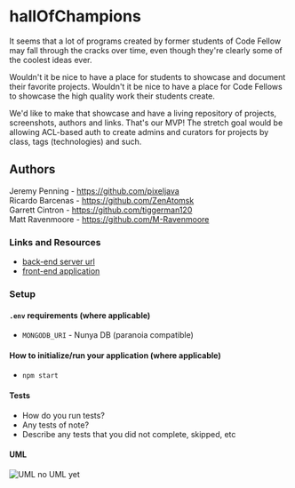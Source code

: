 # hallOfChampions

It seems that a lot of programs created by former students of Code Fellow may fall through the cracks over time, even though they're clearly some of the coolest ideas ever.

Wouldn't it be nice to have a place for students to showcase and document their favorite projects. Wouldn't it be nice to have a place for Code Fellows to showcase the high quality work their students create.

We'd like to make that showcase and have a living repository of projects, screenshots, authors and links. That's our MVP! The stretch goal would be allowing ACL-based auth to create admins and curators for projects by class, tags (technologies) and such.

## Authors

Jeremy Penning - https://github.com/pixeljava  
Ricardo Barcenas - https://github.com/ZenAtomsk  
Garrett Cintron - https://github.com/tiggerman120  
Matt Ravenmoore - https://github.com/M-Ravenmoore  


### Links and Resources

- [back-end server url](https://hall-of-fame-uf-dev.herokuapp.com)
- [front-end application](http://cf-halloffame.netlify.app)

### Setup

#### `.env` requirements (where applicable)

- `MONGODB_URI` - Nunya DB (paranoia compatible)

#### How to initialize/run your application (where applicable)

- `npm start`

#### Tests

- How do you run tests?
- Any tests of note?
- Describe any tests that you did not complete, skipped, etc

#### UML

![UML](src/Assets/images/) no UML yet
